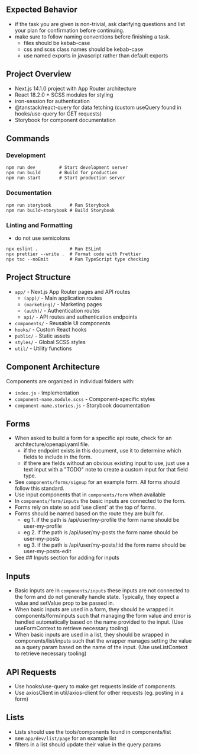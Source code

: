 
## Expected Behavior

- if the task you are given is non-trivial, ask clarifying questions and list your plan for confirmation before continuing.
- make sure to follow naming conventions before finishing a task.
    - files should be kebab-case
    - css and scss class names should be kebab-case
    - use named exports in javascript rather than default exports

## Project Overview
- Next.js 14.1.0 project with App Router architecture
- React 18.2.0 + SCSS modules for styling
- iron-session for authentication
- @tanstack/react-query for data fetching (custom useQuery found in hooks/use-query for GET requests)
- Storybook for component documentation

## Commands

### Development
```
npm run dev         # Start development server
npm run build       # Build for production
npm run start       # Start production server
```

### Documentation
```
npm run storybook       # Run Storybook
npm run build-storybook # Build Storybook
```

### Linting and Formatting

- do not use semicolons

```
npx eslint .            # Run ESLint
npx prettier --write .  # Format code with Prettier
npx tsc --noEmit        # Run TypeScript type checking
```

## Project Structure
- `app/` - Next.js App Router pages and API routes
  - `(app)/` - Main application routes
  - `(marketing)/` - Marketing pages
  - `(auth)/` - Authentication routes
  - `api/` - API routes and authentication endpoints
- `components/` - Reusable UI components
- `hooks/` - Custom React hooks
- `public/` - Static assets
- `styles/` - Global SCSS styles
- `util/` - Utility functions

## Component Architecture
Components are organized in individual folders with:
- `index.js` - Implementation
- `component-name.module.scss` - Component-specific styles
- `component-name.stories.js` - Storybook documentation

## Forms

- When asked to build a form for a specific api route, check for an architecture/openapi.yaml file.
    - if the endpoint exists in this document, use it to determine which fields to include in the form.
    - if there are fields without an obvious existing input to use, just use a text input with a "TODO" note to create a custom input for that field type.
- See `components/forms/signup` for an example form. All forms should follow this standard.
- Use input components that in `components/form` when available
- In `components/form/inputs` the basic inputs are connected to the form.
- Forms rely on state so add 'use client' at the top of forms.
- Forms should be named based on the route they are built for.
    - eg 1. if the path is /api/user/my-profile the form name should be user-my-profile
    - eg 2. if the path is /api/user/my-posts the form name should be user-my-posts
    - eg 3. if the path is /api/user/my-posts/:id the form name should be user-my-posts-edit
- See ## Inputs section for adding for inputs

## Inputs

- Basic inputs are in `components/inputs` these inputs are not connected to the form and do not generally handle state. Typically, they expect a value and setValue prop to be passed in.
- When basic inputs are used in a form, they should be wrapped in components/form/inputs such that managing the form value and error is handled automatically based on the name provided to the input. (Use useFormContext to retrieve necessary tooling)
- When basic inputs are used in a list, they should be wrapped in components/list/inputs such that the wrapper manages setting the value as a query param based on the name of the input. (Use useListContext to retrieve necessary tooling)


## API Requests

- Use hooks/use-query to make get requests inside of components.
- Use axiosClient in util/axios-client for other requests (eg. posting in a form)

## Lists

- Lists should use the tools/components found in components/list
- see `app/dev/list/page` for an example list
- filters in a list should update their value in the query params
